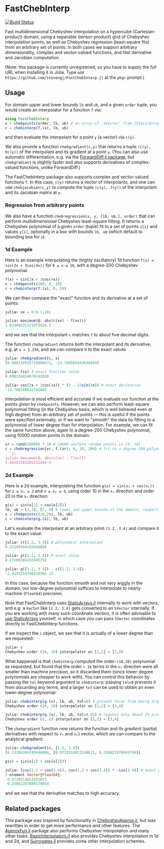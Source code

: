 # FastChebInterp

[![Build Status](https://travis-ci.org/stevengj/FastChebInterp.jl.svg?branch=master)](https://travis-ci.org/stevengj/FastChebInterp.jl)

Fast multidimensional Chebyshev interpolation on a hypercube (Cartesian-product)
domain, using a separable (tensor-product) grid of Chebyshev interpolation points, as well as Chebyshev regression (least-square fits) from an arbitrary set of points.   In both cases we support arbitrary dimensionality, complex and vector-valued functions, and fast derivative and Jacobian computation.

(Note: this package is currently unregistered, so you have to supply the full URL when installing it in Julia. Type `add https://github.com/stevengj/FastChebInterp.jl` at the `pkg>` prompt.)

## Usage

For domain upper and lower bounds `lb` and `ub`, and a given `order`
tuple, you would create an interpolator for a function `f` via:
```jl
using FastChebInterp
x = chebpoints(order, lb, ub) # an array of `SVector` from [StaticArrays.jl](https://github.com/JuliaArrays/StaticArrays.jl), or scalars in 1d
c = chebinterp(f.(x), lb, ub)
```
and then evaluate the interpolant for a point `y` (a vector)
via `c(y)`.

We also provide a function `chebgradient(c,y)` that returns a tuple `(c(y), ∇c(y))` of
the interpolant and its gradient at a point `y`.  (You can also use automatic differentiation, e.g. via the [ForwardDiff.jl package](https://github.com/JuliaDiff/ForwardDiff.jl),
but `chebgradient` is slightly faster and also supports derivatives of complex-valued functions, unlike ForwardDiff.)

The FastChebInterp package also supports complex and vector-valued functions `f`.  In
this case, `c(y)` returns a vector of interpolants, and one can use `chebjacobian(c,y)`
to compute the tuple `(c(y), J(y))` of the interpolant and its Jacobian matrix at `y`.

### Regression from arbitrary points

We also have a function `chebregression(x, y, [lb, ub,], order)` that
can perform multidimensional Chebyshev least-square fitting.  It
returns a Chebyshev polynomial of a given `order` (tuple) fit
to a set of points `x[i]` and values `y[i]`, optionally in a box
with bounds `lb, ub` (which default to bounding box for `x`).

### 1d Example

Here is an example interpolating the (highly oscillatory) 1d function `f(x) = sin(2x + 3cos(4x))` for `0 ≤ x ≤ 10`, with a degree-200 Chebyshev polynomial
```jl
f(x) = sin(2x + 3cos(4x))
x = chebpoints(200, 0, 10)
c = chebinterp(f.(x), 0, 10)
```
We can then compare the "exact" function and its derivative at a set of points:
```jl
julia> xx = 0:0.1:10;

julia> maximum(@. abs(c(xx) - f(xx)))
2.6336643132285342e-5
```
and we see that the interpolant `c` matches `f` to about five decimal digits.

The function `chebgradient` returns both the interpolant and its derivative, e.g. at `x = 1.234`, and we can compare it to the exact values
```jl
julia> chebgradient(c, x)
(0.008334535719968672, -13.700695443638699)

julia> f(x) # exact function value
0.008336024670192028

julia> cos(2x + 3cos(4x)) * (2 - 12sin(4x)) # exact derivative
-13.700760631142602
```

Interpolation is most efficient and accurate if we evaluate our function at the points given by `chebpoints`.   However, we can also perform least-square polynomial fitting (in the Chebyshev basis, which is well behaved even at high degree) from an *arbitrary* set of points — this is useful if the points were specified externally, or if we want to "smooth" the data by fitting to a polynomial of lower degree than for interpolation.    For example, we can fit the same function above, again to a degree-200 Chebyshev polynomial, using 10000 *random* points in the domain:
```jl 
xr = rand(10000) * 10 # 10000 uniform random points in [0, 10]
c = chebregression(xr, f.(xr), 0, 10, 200) # fit to a degree-200 polynomial
```jl
julia> maximum(@. abs(c(xx) - f(xx)))
1.4655330320523241e-5
```

### 2d Example

Here is a 2d example, interpolating the function `g(x) = sin(x₁ + cos(x₂))` for `1 ≤ x₁ ≤ 2` and `3 ≤ x₂ ≤ 4`, using order 10 in the `x₁` direction and order 20 in the `x₂` direction:
```jl
g(x) = sin(x[1] + cos(x[2]))
lb, ub = [1,3], [2, 4] # lower and upper bounds of the domain, respectively
x = chebpoints((10,20), lb, ub)
c = chebinterp(g.(x), lb, ub)
```
Let's evaluate the interpolant at an arbitrary point `(1.2, 3.4)` and compare it to the exact value:
```jl
julia> c([1.2, 3.4]) # polynomial interpolant
0.23109384193446084

julia> g([1.2, 3.4]) # exact value
0.23109384193445792

julia> g([1.2, 3.4]) - c([1.2, 3.4])
-2.914335439641036e-15
```
In this case, because the function smooth and not very wiggly in the domain, our low-degree polynomial suffices to interpolate to nearly machine (`Float64`) precision.

Note that FastChebInterp uses [StaticArrays.jl](https://github.com/JuliaArrays/StaticArrays.jl) internally to work with vectors, and e.g. a `Vector` like `[1.2, 3.4]` gets converted to an `SVector` internally.  If you are working with many such coordinate vectors, it is often advisable to [use StaticArrays](https://docs.julialang.org/en/v1/manual/performance-tips/#Consider-StaticArrays.jl-for-small-fixed-size-vector/matrix-operations) yourself, in which case you can pass `SVector` coordinates directly to FastChebInterp functions.

If we inspect the `c` object, we see that it is actually of a lower degree than we requested:
```jl
julia> c
Chebyshev order (10, 16) interpolator on [1,2] × [3,4]
```
What happened is that `chebinterp` computed the order-`(10,20)` polynomial as requested, but found that the order `> 16` terms in the `x₂` direction were all smaller than machine precision, so it discarded them (since lower-degree polynomials are cheaper to work with).    You can control this behavior by passing the `tol` keyword argument to `chebinterp`: passing `tol=0` prevents it from discarding any terms, and a larger `tol` can be used to obtain an even lower-degree polynomial:
```jl
julia> chebinterp(g.(x), lb, ub, tol=0) # prevent terms from being dropped
Chebyshev order (10, 20) interpolator on [1,2] × [3,4]

julia> chebinterp(g.(x), lb, ub, tol=0.01) # request only about 1% accuracy
Chebyshev order (2, 2) interpolator on [1,2] × [3,4]
```

The `chebgradient` function now returns the function and its *gradient* (partial derivatives with respect to `x₁` and `x₂`) vector, which we can compare to the analytical gradient:
```jl
julia> chebgradient(c, [1.2, 3.4])
(0.23109384193446084, [0.9729314653248615, 0.248623978845799])

g(x) = sin(x[1] + cos(x[2]))

julia> [cos(1.2 + cos(3.4)), cos(1.2 + cos(3.4)) * -sin(3.4)] # exact gradient
2-element Vector{Float64}:
 0.9729314653252673
 0.24862397884579854
```
and we see that the derivative matches to high accuracy.

## Related packages

This package was inspired by functionality in [ChebyshevApprox.jl](https://github.com/RJDennis/ChebyshevApprox.jl), but was rewritten in order to get more performance and other features.  The [ApproxFun.jl](https://github.com/JuliaApproximation/ApproxFun.jl) package also performs Chebyshev interpolation and many other tasks.   [BasicInterpolators.jl](https://github.com/markmbaum/BasicInterpolators.jl) also provides Chebyshev interpolation in 1d and 2d, and [Surrogates.jl](https://github.com/SciML/Surrogates.jl) provides some other interpolation schemes.
